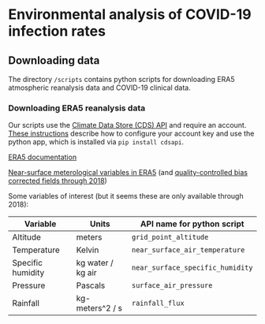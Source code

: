 # Environmental analysis of COVID-19 infection rates


## Downloading data

The directory `/scripts` contains python scripts for downloading ERA5 atmospheric reanalysis data and COVID-19 clinical data.

### Downloading ERA5 reanalysis data

Our scripts use the [Climate Data Store (CDS) API](https://cds.climate.copernicus.eu/#!/home) and require an account. [These instructions](https://cds.climate.copernicus.eu/api-how-to) describe how to configure your account key and use the python app, which is installed via `pip install cdsapi`.

[ERA5 documentation](https://confluence.ecmwf.int/display/CKB/ERA5%3A+data+documentation)

[Near-surface meterological variables in ERA5](https://cds.climate.copernicus.eu/cdsapp#!/dataset/reanalysis-era5-single-levels?tab=overview) (and [quality-controlled bias corrected fields through 2018]((https://cds.climate.copernicus.eu/cdsapp#!/dataset/derived-near-surface-meteorological-variables?tab=overview)))

Some variables of interest (but it seems these are only available through 2018):

Variable | Units | API name for python script
-- | -- | -- |
Altitude | meters | `grid_point_altitude`
Temperature | Kelvin | `near_surface_air_temperature`
Specific humidity | kg water / kg air | `near_surface_specific_humidity`
Pressure | Pascals | `surface_air_pressure`
Rainfall | kg-meters^2 / s | `rainfall_flux`
            

